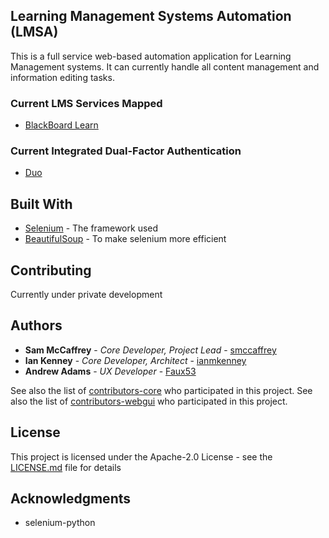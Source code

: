 ## Learning Management Systems Automation (LMSA)

This is a full service web-based automation application for Learning Management systems.
It can currently handle all content management and information editing tasks.


### Current LMS Services Mapped

* [BlackBoard Learn](http://www.blackboard.com/learning-management-system/blackboard-learn.aspx)


### Current Integrated Dual-Factor Authentication

* [Duo](https://duo.com/product)


## Built With

* [Selenium](http://selenium-python.readthedocs.io/) - The framework used
* [BeautifulSoup](https://www.crummy.com/software/BeautifulSoup/bs4/doc/) - To make selenium more efficient

## Contributing

Currently under private development

## Authors

* **Sam McCaffrey** - *Core Developer, Project Lead* - [smccaffrey](https://github.com/smccaffrey)
* **Ian Kenney**    - *Core Developer, Architect* - [ianmkenney](https://github.com/ianmkenney)
* **Andrew Adams**  - *UX Developer* - [Faux53](https://github.com/Faux53)

See also the list of [contributors-core](https://github.com/smccaffrey/LMSA-core/graphs/contributors) who participated in this project.
See also the list of [contributors-webgui](https://github.com/smccaffrey/LMSA-webgui/graphs/contributors) who participated in this project.

## License

This project is licensed under the Apache-2.0 License - see the [LICENSE.md](LICENSE.md) file for details

## Acknowledgments

* selenium-python
